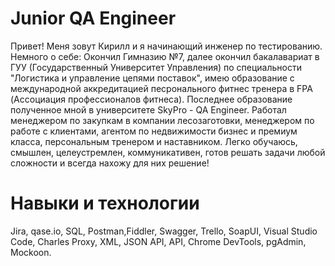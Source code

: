 # Junior QA Engineer
Привет! Меня зовут Кирилл и я начинающий инженер по тестированию. Немного о себе:
Окончил Гимназию №7, далее окончил бакалавариат в ГУУ (Государственный Университет Управления) по специальности "Логистика и управление цепями поставок", имею образование с международной аккредитацией песронального фитнес тренера в FPA (Ассоциация профессионалов фитнеса). Последнее образование полученное мной в университете SkyPro - QA Engineer.
Работал менеджером по закупкам в компании лесозаготовки, менеджером по работе с клиентами, агентом по недвижимости бизнес и премиум класса, персональным тренером и наставником.
Легко обучаюсь, смышлен, целеустремлен, коммуникативен, готов решать задачи любой сложности и всегда нахожу для них решение!
# Навыки и технологии 
Jira, qase.io, SQL, Postman,Fiddler, Swagger, Trello, SoapUI, Visual Studio Code, Charles Proxy, XML, JSON API, API, Chrome DevTools, pgAdmin, Mockoon.
